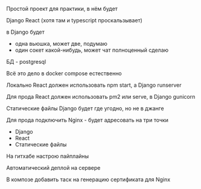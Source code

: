 Простой проект для практики, в нём будет

Django
React (хотя там и typescript проскальзывает)

в Django будет
- одна вьюшка, может две, подумаю
- один сокет какой-нибудь, может чат полноценный сделаю

БД - postgresql

Всё это дело в docker compose естественно

Локально React должен использовать npm start, а Django runserver

Для прода React должен использовать pm2 или serve, в Django gunicorn

Статические файлы Django будет где угодно, но не в джанге

Для прода подключить Nginx - будет адресовать на три точки
- Django
- React
- Статические файлы

На гитхабе настрою пайплайны

Автоматический деплой на сервере

В композе добавить таск на генерацию сертификата для Nginx
